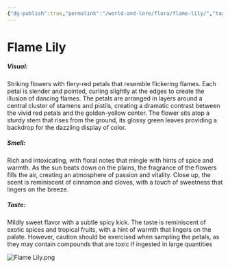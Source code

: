 ```yaml
---
{"dg-publish":true,"permalink":"/world-and-lore/flora/flame-lily/","tags":["Flora"]}
---
```



# Flame Lily
##### Visual:
Striking flowers with fiery-red petals that resemble flickering flames. Each petal is slender and pointed, curling slightly at the edges to create the illusion of dancing flames. The petals are arranged in layers around a central cluster of stamens and pistils, creating a dramatic contrast between the vivid red petals and the golden-yellow center. The flower sits atop a sturdy stem that rises from the ground, its glossy green leaves providing a backdrop for the dazzling display of color.

##### Smell:
Rich and intoxicating, with floral notes that mingle with hints of spice and warmth. As the sun beats down on the plains, the fragrance of the flowers fills the air, creating an atmosphere of passion and vitality. Close up, the scent is reminiscent of cinnamon and cloves, with a touch of sweetness that lingers on the breeze.

##### Taste:
Mildly sweet flavor with a subtle spicy kick. The taste is reminiscent of exotic spices and tropical fruits, with a hint of warmth that lingers on the palate. However, caution should be exercised when sampling the petals, as they may contain compounds that are toxic if ingested in large quantities

![Flame Lily.png](/img/user/zAssets/Flame%20Lily.png)